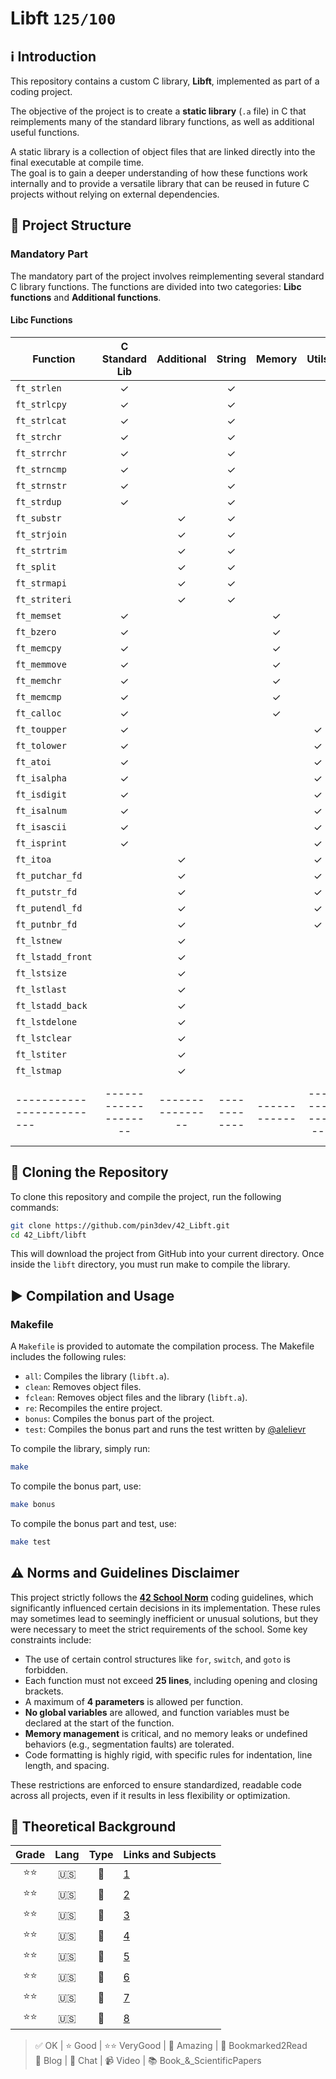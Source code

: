 # Libft `125/100`

## ℹ️ Introduction

This repository contains a custom C library, **Libft**, implemented as part of a coding project.  

The objective of the project is to create a **static library** (`.a` file) in C that reimplements many of the standard library functions, as well as additional useful functions.  

A static library is a collection of object files that are linked directly into the final executable at compile time.  
The goal is to gain a deeper understanding of how these functions work internally and to provide a versatile library that can be reused in future C projects without relying on external dependencies.  

## 🧬 Project Structure

### Mandatory Part

The mandatory part of the project involves reimplementing several standard C library functions. The functions are divided into two categories: **Libc functions** and **Additional functions**.

#### Libc Functions

| **Function**            | **C Standard Lib** | **Additional** | **String** | **Memory** | **Utils** | **List** |
|-------------------------|:------------------:|:--------------:|:----------:|:----------:|:---------:|:--------:|
| `ft_strlen`             | ✓                  |                | ✓          |            |           |          |
| `ft_strlcpy`            | ✓                  |                | ✓          |            |           |          |
| `ft_strlcat`            | ✓                  |                | ✓          |            |           |          |
| `ft_strchr`             | ✓                  |                | ✓          |            |           |          |
| `ft_strrchr`            | ✓                  |                | ✓          |            |           |          |
| `ft_strncmp`            | ✓                  |                | ✓          |            |           |          |
| `ft_strnstr`            | ✓                  |                | ✓          |            |           |          |
| `ft_strdup`             | ✓                  |                | ✓          |            |           |          |
| `ft_substr`             |                    | ✓              | ✓          |            |           |          |
| `ft_strjoin`            |                    | ✓              | ✓          |            |           |          |
| `ft_strtrim`            |                    | ✓              | ✓          |            |           |          |
| `ft_split`              |                    | ✓              | ✓          |            |           |          |
| `ft_strmapi`            |                    | ✓              | ✓          |            |           |          |
| `ft_striteri`           |                    | ✓              | ✓          |            |           |          |
| `ft_memset`             | ✓                  |                |            | ✓          |           |          |
| `ft_bzero`              | ✓                  |                |            | ✓          |           |          |
| `ft_memcpy`             | ✓                  |                |            | ✓          |           |          |
| `ft_memmove`            | ✓                  |                |            | ✓          |           |          |
| `ft_memchr`             | ✓                  |                |            | ✓          |           |          |
| `ft_memcmp`             | ✓                  |                |            | ✓          |           |          |
| `ft_calloc`             | ✓                  |                |            | ✓          |           |          |
| `ft_toupper`            | ✓                  |                |            |            | ✓         |          |
| `ft_tolower`            | ✓                  |                |            |            | ✓         |          |
| `ft_atoi`               | ✓                  |                |            |            | ✓         |          |
| `ft_isalpha`            | ✓                  |                |            |            | ✓         |          |
| `ft_isdigit`            | ✓                  |                |            |            | ✓         |          |
| `ft_isalnum`            | ✓                  |                |            |            | ✓         |          |
| `ft_isascii`            | ✓                  |                |            |            | ✓         |          |
| `ft_isprint`            | ✓                  |                |            |            | ✓         |          |
| `ft_itoa`               |                    | ✓              |            |            | ✓         |          |
| `ft_putchar_fd`         |                    | ✓              |            |            | ✓         |          |
| `ft_putstr_fd`          |                    | ✓              |            |            | ✓         |          |
| `ft_putendl_fd`         |                    | ✓              |            |            | ✓         |          |
| `ft_putnbr_fd`          |                    | ✓              |            |            | ✓         |          |
| `ft_lstnew`             |                    | ✓              |            |            |           | ✓        |
| `ft_lstadd_front`       |                    | ✓              |            |            |           | ✓        |
| `ft_lstsize`            |                    | ✓              |            |            |           | ✓        |
| `ft_lstlast`            |                    | ✓              |            |            |           | ✓        |
| `ft_lstadd_back`        |                    | ✓              |            |            |           | ✓        |
| `ft_lstdelone`          |                    | ✓              |            |            |           | ✓        |
| `ft_lstclear`           |                    | ✓              |            |            |           | ✓        |
| `ft_lstiter`            |                    | ✓              |            |            |           | ✓        |
| `ft_lstmap`             |                    | ✓              |            |            |           | ✓        |
|-------------------------|--------------------|----------------|------------|------------|-----------|----------|


## 🫥 Cloning the Repository

To clone this repository and compile the project, run the following commands:

```bash
git clone https://github.com/pin3dev/42_Libft.git
cd 42_Libft/libft
```
This will download the project from GitHub into your current directory. Once inside the `libft` directory, you must run make to compile the library.  

## ▶️ Compilation and Usage

### Makefile

A `Makefile` is provided to automate the compilation process. The Makefile includes the following rules:

- `all`: Compiles the library (`libft.a`).
- `clean`: Removes object files.
- `fclean`: Removes object files and the library (`libft.a`).
- `re`: Recompiles the entire project.
- `bonus`: Compiles the bonus part of the project.
- `test`: Compiles the bonus part and runs the test written by [@alelievr](https://github.com/alelievr/libft-unit-test)

To compile the library, simply run:
```bash
make
```

To compile the bonus part, use:
```bash
make bonus
```

To compile the bonus part and test, use:
```bash
make test
```

## ⚠️ Norms and Guidelines Disclaimer

This project strictly follows the [**42 School Norm**](https://github.com/pin3dev/42_Cursus/blob/b9cd0fe844ddb441d0b3efb98abcee92aee49535/assets/General/norme.en.pdf) coding guidelines, which significantly influenced certain decisions in its implementation. These rules may sometimes lead to seemingly inefficient or unusual solutions, but they were necessary to meet the strict requirements of the school. Some key constraints include:

- The use of certain control structures like `for`, `switch`, and `goto` is forbidden.
- Each function must not exceed **25 lines**, including opening and closing brackets.
- A maximum of **4 parameters** is allowed per function.
- **No global variables** are allowed, and function variables must be declared at the start of the function.
- **Memory management** is critical, and no memory leaks or undefined behaviors (e.g., segmentation faults) are tolerated.
- Code formatting is highly rigid, with specific rules for indentation, line length, and spacing.

These restrictions are enforced to ensure standardized, readable code across all projects, even if it results in less flexibility or optimization.

## 📖 Theoretical Background
| Grade |Lang | Type| Links and Subjects |
|:---------:|:---:|:---:|--------------------|
|⭐⭐| 🇺🇸 | 📄 |[1](https://medium.com/@meghamohan/all-about-static-libraries-in-c-cea57990c495)|  
|⭐⭐| 🇺🇸 | 📄 |[2](https://www.linkedin.com/pulse/static-libraries-c-ignacio-chitnisky/)|  
|⭐⭐| 🇺🇸 | 📄 |[3](https://dev.to/iamkhalil42/all-you-need-to-know-about-c-static-libraries-1o0b)|  
|⭐⭐| 🇺🇸 | 📄 |[4](https://medium.com/@Miguel_Grillo/what-is-a-static-library-in-c-1a7502ca8f7d)|  
|⭐⭐| 🇺🇸 | 📄 |[5](https://msoe.us/taylor/tutorial/ce2810/library.htm)|  
|⭐⭐| 🇺🇸 | 📄 |[6](https://www.cs.swarthmore.edu/~newhall/unixhelp/howto_C_libraries.html)|  
|⭐⭐| 🇺🇸 | 📄 |[7](https://www.ibm.com/docs/en/zos/2.4.0?topic=descriptions-ar-create-maintain-library-archives)|  
|⭐⭐| 🇺🇸 | 📄 |[8](https://docencia.ac.upc.edu/FIB/USO/Bibliografia/unix-c-libraries.html)|  

> ✅ OK | ⭐ Good | ⭐⭐ VeryGood | 🤩 Amazing | 🔖 Bookmarked2Read  
> 📄 Blog | 💭 Chat | 📹 Video | 📚 Book_&_ScientificPapers

